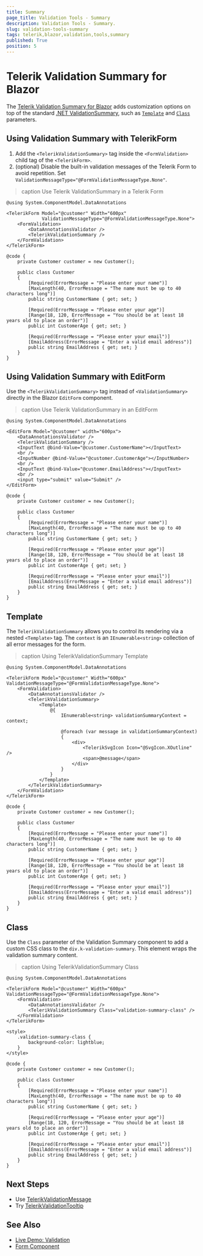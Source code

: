 ```yaml
---
title: Summary
page_title: Validation Tools - Summary
description: Validation Tools - Summary.
slug: validation-tools-summary
tags: telerik,blazor,validation,tools,summary
published: True
position: 5
---
```


# Telerik Validation Summary for Blazor

The <a href = "https://www.telerik.com/blazor-ui/validationsummary" target="_blank">Telerik Validation Summary for Blazor</a> adds customization options on top of the standard <a href="https://docs.microsoft.com/en-us/dotnet/api/microsoft.aspnetcore.components.forms.validationsummary" target="_blank">.NET ValidationSummary</a>, such as [`Template`](#template) and [`Class`](#class) parameters.

## Using Validation Summary with TelerikForm

1. Add the `<TelerikValidationSummary>` tag inside the `<FormValidation>` child tag of the `<TelerikForm>`.
1. (optional) Disable the built-in validation messages of the Telerik Form to avoid repetition. Set `ValidationMessageType="@FormValidationMessageType.None"`.

>caption Use Telerik ValidationSummary in a Telerik Form

````RAZOR
@using System.ComponentModel.DataAnnotations

<TelerikForm Model="@customer" Width="600px"
             ValidationMessageType="@FormValidationMessageType.None">
    <FormValidation>
        <DataAnnotationsValidator />
        <TelerikValidationSummary />
    </FormValidation>
</TelerikForm>

@code {
    private Customer customer = new Customer();

    public class Customer
    {
        [Required(ErrorMessage = "Please enter your name")]
        [MaxLength(40, ErrorMessage = "The name must be up to 40 characters long")]
        public string CustomerName { get; set; }

        [Required(ErrorMessage = "Please enter your age")]
        [Range(18, 120, ErrorMessage = "You should be at least 18 years old to place an order")]
        public int CustomerAge { get; set; }

        [Required(ErrorMessage = "Please enter your email")]
        [EmailAddress(ErrorMessage = "Enter a valid email address")]
        public string EmailAddress { get; set; }
    }
}
````

## Using Validation Summary with EditForm

Use the `<TelerikValidationSummary>` tag instead of `<ValidationSummary>` directly in the Blazor `EditForm` component.

>caption Use Telerik ValidationSummary in an EditForm

````RAZOR
@using System.ComponentModel.DataAnnotations

<EditForm Model="@customer" width="600px">
    <DataAnnotationsValidator />
    <TelerikValidationSummary />
    <InputText @bind-Value="@customer.CustomerName"></InputText>
    <br />
    <InputNumber @bind-Value="@customer.CustomerAge"></InputNumber>
    <br />
    <InputText @bind-Value="@customer.EmailAddress"></InputText>
    <br />
    <input type="submit" value="Submit" />
</EditForm>

@code {
    private Customer customer = new Customer();

    public class Customer
    {
        [Required(ErrorMessage = "Please enter your name")]
        [MaxLength(40, ErrorMessage = "The name must be up to 40 characters long")]
        public string CustomerName { get; set; }

        [Required(ErrorMessage = "Please enter your age")]
        [Range(18, 120, ErrorMessage = "You should be at least 18 years old to place an order")]
        public int CustomerAge { get; set; }

        [Required(ErrorMessage = "Please enter your email")]
        [EmailAddress(ErrorMessage = "Enter a valid email address")]
        public string EmailAddress { get; set; }
    }
}
````

## Template

The `TelerikValidationSummary` allows you to control its rendering via a nested `<Template>` tag. The `context` is an `IEnumerable<string>` collection of all error messages for the form.

>caption Using TelerikValidationSummary Template

````RAZOR
@using System.ComponentModel.DataAnnotations

<TelerikForm Model="@customer" Width="600px" ValidationMessageType="@FormValidationMessageType.None">
    <FormValidation>
        <DataAnnotationsValidator />
        <TelerikValidationSummary>
            <Template>
                @{ 
                    IEnumerable<string> validationSummaryContext = context;

                    @foreach (var message in validationSummaryContext)
                    {
                        <div>
                            <TelerikSvgIcon Icon="@SvgIcon.XOutline" />
                            <span>@message</span>
                        </div>
                    }
                }
            </Template>
        </TelerikValidationSummary>
    </FormValidation>
</TelerikForm>

@code {
    private Customer customer = new Customer();

    public class Customer
    {
        [Required(ErrorMessage = "Please enter your name")]
        [MaxLength(40, ErrorMessage = "The name must be up to 40 characters long")]
        public string CustomerName { get; set; }

        [Required(ErrorMessage = "Please enter your age")]
        [Range(18, 120, ErrorMessage = "You should be at least 18 years old to place an order")]
        public int CustomerAge { get; set; }

        [Required(ErrorMessage = "Please enter your email")]
        [EmailAddress(ErrorMessage = "Enter a valid email address")]
        public string EmailAddress { get; set; }
    }
}
````

## Class

Use the `Class` parameter of the Validation Summary component to add a custom CSS class to the `div.k-validation-summary`. This element wraps the validation summary content.

>caption Using TelerikValidationSummary Class

````RAZOR
@using System.ComponentModel.DataAnnotations

<TelerikForm Model="@customer" Width="600px" ValidationMessageType="@FormValidationMessageType.None">
    <FormValidation>
        <DataAnnotationsValidator />
        <TelerikValidationSummary Class="validation-summary-class" />
    </FormValidation>
</TelerikForm>

<style>
    .validation-summary-class {
        background-color: lightblue;
    }
</style>

@code {
    private Customer customer = new Customer();

    public class Customer
    {
        [Required(ErrorMessage = "Please enter your name")]
        [MaxLength(40, ErrorMessage = "The name must be up to 40 characters long")]
        public string CustomerName { get; set; }

        [Required(ErrorMessage = "Please enter your age")]
        [Range(18, 120, ErrorMessage = "You should be at least 18 years old to place an order")]
        public int CustomerAge { get; set; }

        [Required(ErrorMessage = "Please enter your email")]
        [EmailAddress(ErrorMessage = "Enter a valid email address")]
        public string EmailAddress { get; set; }
    }
}
````

## Next Steps

* Use [TelerikValidationMessage](slug://validation-tools-message)
* Try [TelerikValidationTooltip](slug://validation-tools-tooltip)

## See Also

* [Live Demo: Validation](https://demos.telerik.com/blazor-ui/validation/overview)
* [Form Component](slug://form-overview)
